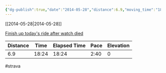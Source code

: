```yaml
---
{"dg-publish":true,"date":"2014-05-28","distance":6.9,"moving_time":"18:24","elapsed_time":"18:24","pace":"2:40","total_elevation_gain":0,"url":"https://www.strava.com/activities/146721384","permalink":"/01-personal/strava/2014-05-28-finish-up-today-s-ride-after-watch-died/","dgPassFrontmatter":true}
---
```



[[2014-05-28\|2014-05-28]]

[Finish up today's ride after watch died](https://www.strava.com/activities/146721384)

| Distance | Time  | Elapsed Time | Pace | Elevation |
| -------- | ----- | ------------ | ---- | --------- |
| 6.9      | 18:24 | 18:24        | 2:40 | 0         |




#strava
